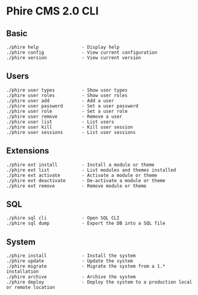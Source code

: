 Phire CMS 2.0 CLI
=================

Basic
-----

    ./phire help                - Display help
    ./phire config              - View current configuration
    ./phire version             - View current version

Users
-----

    ./phire user types          - Show user types
    ./phire user roles          - Show user roles
    ./phire user add            - Add a user
    ./phire user password       - Set a user password
    ./phire user role           - Set a user role
    ./phire user remove         - Remove a user
    ./phire user list           - List users
    ./phire user kill           - Kill user session
    ./phire user sessions       - List user sessions

Extensions
----------

    ./phire ext install         - Install a module or theme
    ./phire ext list            - List modules and themes installed
    ./phire ext activate        - Activate a module or theme
    ./phire ext deactivate      - De-activate a module or theme
    ./phire ext remove          - Remove module or theme

SQL
---

    ./phire sql cli             - Open SQL CLI
    ./phire sql dump            - Export the DB into a SQL file

System
------

    ./phire install             - Install the system
    ./phire update              - Update the system
    ./phire migrate             - Migrate the system from a 1.* installation
    ./phire archive             - Archive the system
    ./phire deploy              - Deploy the system to a production local or remote location
